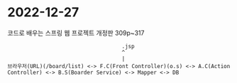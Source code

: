 2022-12-27
===========================
코드로 배우는 스프링 웹 프로젝트 개정판
309p~317
```
                                    .jsp
                                    ^
                                    |
브라우저(URL)(/board/list) <-> F.C(Front Controller)(o.s) <-> A.C(Action Controller) <-> B.S(Boarder Service) <-> Mapper <-> DB
```